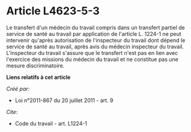 # Article L4623-5-3

Le transfert d'un médecin du travail compris dans un transfert partiel de service de santé au travail par application de
l'article L. 1224-1 ne peut intervenir qu'après autorisation de l'inspecteur du travail dont dépend le service de santé au
travail, après avis du médecin inspecteur du travail. L'inspecteur du travail s'assure que le transfert n'est pas en lien
avec l'exercice des missions du médecin du travail et ne constitue pas une mesure discriminatoire.

**Liens relatifs à cet article**

_Créé par_:

  - Loi n°2011-867 du 20 juillet 2011 - art. 9

_Cite_:

  - Code du travail - art. L1224-1
